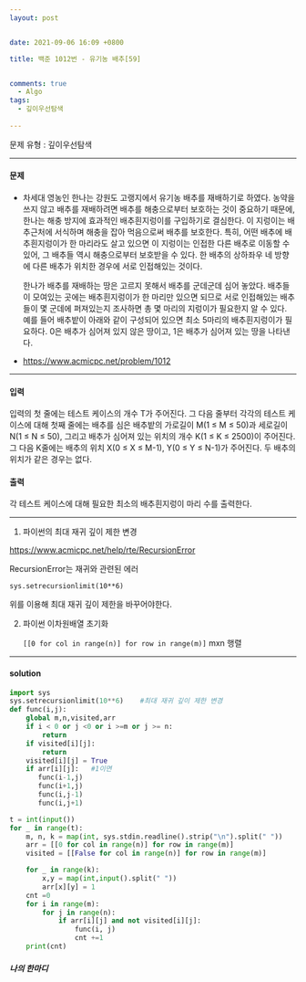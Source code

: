 ```yaml
---
layout: post


date: 2021-09-06 16:09 +0800

title: 백준 1012번 - 유기농 배추[59]


comments: true
  - Algo
tags: 
  - 깊이우선탐색
  
---
```





문제 유형 : 깊이우선탐색

---

#### 문제

- 차세대 영농인 한나는 강원도 고랭지에서 유기농 배추를 재배하기로 하였다. 농약을 쓰지 않고 배추를 재배하려면 배추를 해충으로부터 보호하는 것이 중요하기 때문에, 한나는 해충 방지에 효과적인 배추흰지렁이를 구입하기로 결심한다. 이 지렁이는 배추근처에 서식하며 해충을 잡아 먹음으로써 배추를 보호한다. 특히, 어떤 배추에 배추흰지렁이가 한 마리라도 살고 있으면 이 지렁이는 인접한 다른 배추로 이동할 수 있어, 그 배추들 역시 해충으로부터 보호받을 수 있다. 한 배추의 상하좌우 네 방향에 다른 배추가 위치한 경우에 서로 인접해있는 것이다.

  한나가 배추를 재배하는 땅은 고르지 못해서 배추를 군데군데 심어 놓았다. 배추들이 모여있는 곳에는 배추흰지렁이가 한 마리만 있으면 되므로 서로 인접해있는 배추들이 몇 군데에 퍼져있는지 조사하면 총 몇 마리의 지렁이가 필요한지 알 수 있다. 예를 들어 배추밭이 아래와 같이 구성되어 있으면 최소 5마리의 배추흰지렁이가 필요하다. 0은 배추가 심어져 있지 않은 땅이고, 1은 배추가 심어져 있는 땅을 나타낸다.

- https://www.acmicpc.net/problem/1012



---



#### 입력

입력의 첫 줄에는 테스트 케이스의 개수 T가 주어진다. 그 다음 줄부터 각각의 테스트 케이스에 대해 첫째 줄에는 배추를 심은 배추밭의 가로길이 M(1 ≤ M ≤ 50)과 세로길이 N(1 ≤ N ≤ 50), 그리고 배추가 심어져 있는 위치의 개수 K(1 ≤ K ≤ 2500)이 주어진다. 그 다음 K줄에는 배추의 위치 X(0 ≤ X ≤ M-1), Y(0 ≤ Y ≤ N-1)가 주어진다. 두 배추의 위치가 같은 경우는 없다.



#### 출력 

각 테스트 케이스에 대해 필요한 최소의 배추흰지렁이 마리 수를 출력한다.



---

1.  파이썬의 최대 재귀 깊이 제한 변경

   https://www.acmicpc.net/help/rte/RecursionError

   RecursionError는 재귀와 관련된 에러

   ```
   sys.setrecursionlimit(10**6) 
   ```

   위를 이용해 최대 재귀 깊이 제한을 바꾸어야한다. 

2. 파이썬 이차원배열 초기화

   `[[0 for col in range(n)] for row in range(m)]` mxn 행렬


---

#### solution

```python
import sys
sys.setrecursionlimit(10**6)    #최대 재귀 깊이 제한 변경
def func(i,j):
    global m,n,visited,arr
    if i < 0 or j <0 or i >=m or j >= n:
        return
    if visited[i][j]:
        return
    visited[i][j] = True
    if arr[i][j]:   #1이면
       func(i-1,j)
       func(i+1,j)
       func(i,j-1)
       func(i,j+1)

t = int(input())
for _ in range(t):
    m, n, k = map(int, sys.stdin.readline().strip("\n").split(" "))
    arr = [[0 for col in range(n)] for row in range(m)]
    visited = [[False for col in range(n)] for row in range(m)]

    for _ in range(k):
        x,y = map(int,input().split(" "))
        arr[x][y] = 1
    cnt =0
    for i in range(m):
        for j in range(n):
            if arr[i][j] and not visited[i][j]:
                func(i, j)
                cnt +=1
    print(cnt)
```



 ##### 나의 한마디

